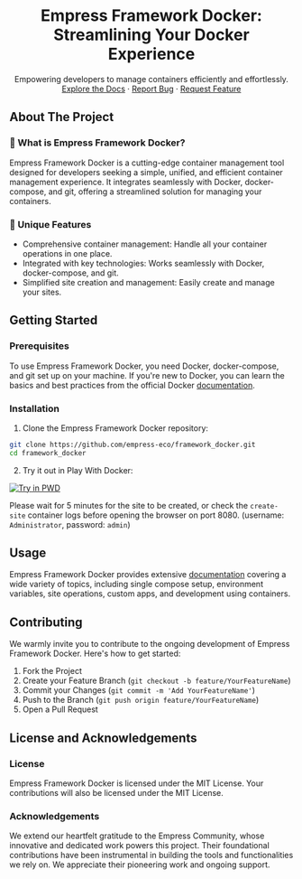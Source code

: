 <h1 align="center">Empress Framework Docker: Streamlining Your Docker Experience</h1>

<p align="center">
Empowering developers to manage containers efficiently and effortlessly.
<br />
<a href="https://github.com/empress-eco/framework_docker">Explore the Docs</a>
·
<a href="https://github.com/empress-eco/framework_docker/issues">Report Bug</a>
·
<a href="https://github.com/empress-eco/framework_docker/issues">Request Feature</a>
</p>

## About The Project

### 📖 What is Empress Framework Docker?

Empress Framework Docker is a cutting-edge container management tool designed for developers seeking a simple, unified, and efficient container management experience. It integrates seamlessly with Docker, docker-compose, and git, offering a streamlined solution for managing your containers.

### 🌟 Unique Features

- Comprehensive container management: Handle all your container operations in one place.
- Integrated with key technologies: Works seamlessly with Docker, docker-compose, and git.
- Simplified site creation and management: Easily create and manage your sites.

## Getting Started

### Prerequisites

To use Empress Framework Docker, you need Docker, docker-compose, and git set up on your machine. If you're new to Docker, you can learn the basics and best practices from the official Docker [documentation](http://docs.docker.com).

### Installation

1. Clone the Empress Framework Docker repository:

```sh
git clone https://github.com/empress-eco/framework_docker.git
cd framework_docker
```

2. Try it out in Play With Docker:

<a href="https://labs.play-with-docker.com/?stack=https://raw.githubusercontent.com/Empress/Empress_docker/main/pwd.yml">
  <img src="https://raw.githubusercontent.com/play-with-docker/stacks/master/assets/images/button.png" alt="Try in PWD"/>
</a>

Please wait for 5 minutes for the site to be created, or check the `create-site` container logs before opening the browser on port 8080. (username: `Administrator`, password: `admin`)

## Usage

Empress Framework Docker provides extensive [documentation](https://github.com/empress-eco/framework_docker) covering a wide variety of topics, including single compose setup, environment variables, site operations, custom apps, and development using containers.

## Contributing

We warmly invite you to contribute to the ongoing development of Empress Framework Docker. Here's how to get started:

1. Fork the Project
2. Create your Feature Branch (`git checkout -b feature/YourFeatureName`)
3. Commit your Changes (`git commit -m 'Add YourFeatureName'`)
4. Push to the Branch (`git push origin feature/YourFeatureName`)
5. Open a Pull Request

## License and Acknowledgements

### License

Empress Framework Docker is licensed under the MIT License. Your contributions will also be licensed under the MIT License.

### Acknowledgements

We extend our heartfelt gratitude to the Empress Community, whose innovative and dedicated work powers this project. Their foundational contributions have been instrumental in building the tools and functionalities we rely on. We appreciate their pioneering work and ongoing support.